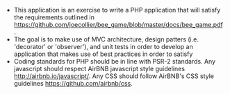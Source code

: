 - This application is an exercise to write a PHP application that will satisfy the requirements outlined in https://github.com/joecollier/bee_game/blob/master/docs/bee_game.pdf.
- The goal is to make use of MVC architecture, design patters (i.e. 'decorator' or 'observer'), and unit tests in order to develop an application that makes use of best practices in order to satisfy
- Coding standards for PHP should be in line with PSR-2 standards. Any javascript should respect AirBNB javascript style guidelines http://airbnb.io/javascript/. Any CSS should follow AirBNB's CSS style guidelines https://github.com/airbnb/css.